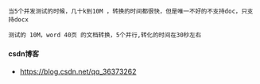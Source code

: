```
当5个并发测试的时候，几十k到10M ，转换的时间都很快，但是唯一不好的不支持doc，只支持docx 
```



```
测试的 10M，word 40页 的文档转换，5个并行,转化的时间在30秒左右

```


####  csdn博客 
- https://blog.csdn.net/qq_36373262
